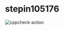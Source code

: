 # stepin105176
![cppcheck-action](https://github.com/prithviwarrior/stepin105176/workflows/cppcheck-action/badge.svg)
